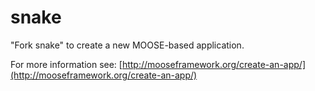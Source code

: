 snake
=====

"Fork snake" to create a new MOOSE-based application.

For more information see: [http://mooseframework.org/create-an-app/](http://mooseframework.org/create-an-app/)
